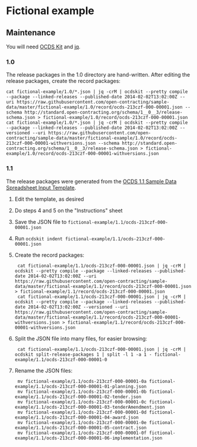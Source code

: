 # Fictional example

## Maintenance

You will need [OCDS Kit](https://pypi.org/project/ocdskit/) and [jq](https://stedolan.github.io/jq/).

### 1.0

The release packages in the 1.0 directory are hand-written. After editing the release packages, create the record packages:

```shell
cat fictional-example/1.0/*.json | jq -crM | ocdskit --pretty compile --package --linked-releases --published-date 2014-02-02T13:02:00Z --uri https://raw.githubusercontent.com/open-contracting/sample-data/master/fictional-example/1.0/record/ocds-213czf-000-00001.json --schema http://standard.open-contracting.org/schema/1__0__3/release-schema.json > fictional-example/1.0/record/ocds-213czf-000-00001.json
cat fictional-example/1.0/*.json | jq -crM | ocdskit --pretty compile --package --linked-releases --published-date 2014-02-02T13:02:00Z --versioned --uri https://raw.githubusercontent.com/open-contracting/sample-data/master/fictional-example/1.0/record/ocds-213czf-000-00001-withversions.json --schema http://standard.open-contracting.org/schema/1__0__3/release-schema.json > fictional-example/1.0/record/ocds-213czf-000-00001-withversions.json
```

### 1.1

The release packages were generated from the [OCDS 1.1 Sample Data Spreadsheet Input Template](https://docs.google.com/spreadsheets/d/1P-q5S8-WUxYT6t8uVuZDvnGfsl39DhhZV_GvgR1GKHk/edit#gid=159397949).

1. Edit the template, as desired
1. Do steps 4 and 5 on the "Instructions" sheet
1. Save the JSON file to `fictional-example/1.1/ocds-213czf-000-00001.json`
1. Run `ocdskit indent fictional-example/1.1/ocds-213czf-000-00001.json`
1. Create the record packages:

        cat fictional-example/1.1/ocds-213czf-000-00001.json | jq -crM | ocdskit --pretty compile --package --linked-releases --published-date 2014-02-02T13:02:00Z --uri https://raw.githubusercontent.com/open-contracting/sample-data/master/fictional-example/1.1/record/ocds-213czf-000-00001.json > fictional-example/1.1/record/ocds-213czf-000-00001.json
        cat fictional-example/1.1/ocds-213czf-000-00001.json | jq -crM | ocdskit --pretty compile --package --linked-releases --published-date 2014-02-02T13:02:00Z --versioned --uri https://raw.githubusercontent.com/open-contracting/sample-data/master/fictional-example/1.1/record/ocds-213czf-000-00001-withversions.json > fictional-example/1.1/record/ocds-213czf-000-00001-withversions.json

1. Split the JSON file into many files, for easier browsing:

        cat fictional-example/1.1/ocds-213czf-000-00001.json | jq -crM | ocdskit split-release-packages 1 | split -l 1 -a 1 - fictional-example/1.1/ocds-213czf-000-00001-0

1. Rename the JSON files:

        mv fictional-example/1.1/ocds-213czf-000-00001-0a fictional-example/1.1/ocds-213czf-000-00001-01-planning.json
        mv fictional-example/1.1/ocds-213czf-000-00001-0b fictional-example/1.1/ocds-213czf-000-00001-02-tender.json
        mv fictional-example/1.1/ocds-213czf-000-00001-0c fictional-example/1.1/ocds-213czf-000-00001-03-tenderAmendment.json
        mv fictional-example/1.1/ocds-213czf-000-00001-0d fictional-example/1.1/ocds-213czf-000-00001-04-award.json
        mv fictional-example/1.1/ocds-213czf-000-00001-0e fictional-example/1.1/ocds-213czf-000-00001-05-contract.json
        mv fictional-example/1.1/ocds-213czf-000-00001-0f fictional-example/1.1/ocds-213czf-000-00001-06-implementation.json
